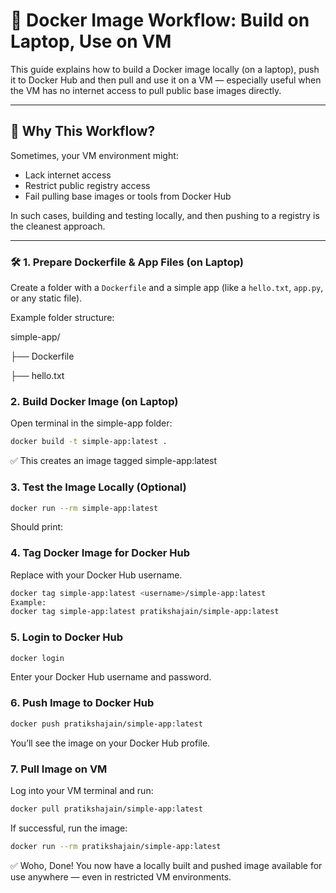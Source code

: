 # 🚀 Docker Image Workflow: Build on Laptop, Use on VM

This guide explains how to build a Docker image locally (on a laptop), push it to Docker Hub and then pull and use it on a VM — especially useful when the VM has no internet access to pull public base images directly.

---

## 📌 Why This Workflow?

Sometimes, your VM environment might:
- Lack internet access
- Restrict public registry access
- Fail pulling base images or tools from Docker Hub

In such cases, building and testing locally, and then pushing to a registry is the cleanest approach.

---

### 🛠️ 1. Prepare Dockerfile & App Files (on Laptop)

Create a folder with a `Dockerfile` and a simple app (like a `hello.txt`, `app.py`, or any static file).

Example folder structure:

simple-app/

├── Dockerfile

├── hello.txt

### 2. Build Docker Image (on Laptop)
Open terminal in the simple-app folder:

```bash
docker build -t simple-app:latest .
```
✅ This creates an image tagged simple-app:latest

### 3. Test the Image Locally (Optional)
```bash
docker run --rm simple-app:latest
```
Should print:

<content of hello.txt>
  
### 4. Tag Docker Image for Docker Hub
Replace <username> with your Docker Hub username.

```bash
docker tag simple-app:latest <username>/simple-app:latest
Example:
docker tag simple-app:latest pratikshajain/simple-app:latest
```

### 5. Login to Docker Hub

```bash
docker login
```
Enter your Docker Hub username and password.

### 6. Push Image to Docker Hub

```bash
docker push pratikshajain/simple-app:latest
```
You’ll see the image on your Docker Hub profile.

### 7. Pull Image on VM
Log into your VM terminal and run:
```bash
docker pull pratikshajain/simple-app:latest
```

If successful, run the image:
```bash
docker run --rm pratikshajain/simple-app:latest
```

✅ Woho, Done!
You now have a locally built and pushed image available for use anywhere — even in restricted VM environments.
